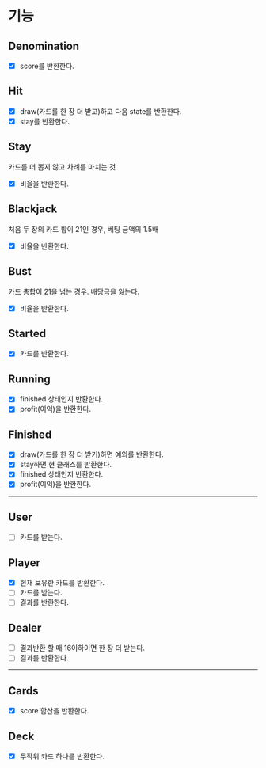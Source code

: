 # 기능
## Denomination
- [x] score를 반환한다.

## Hit
- [x] draw(카드를 한 장 더 받고)하고 다음 state를 반환한다.
- [X] stay를 반환한다.

## Stay
카드를 더 뽑지 않고 차례를 마치는 것
- [x] 비율을 반환한다.

## Blackjack
처음 두 장의 카드 합이 21인 경우, 베팅 금액의 1.5배
- [x] 비율을 반환한다.
## Bust
카드 총합이 21을 넘는 경우. 배당금을 잃는다.
- [x] 비율을 반환한다.

## Started
- [x] 카드를 반환한다.

## Running
- [x] finished 상태인지 반환한다.
- [x] profit(이익)을 반환한다.

## Finished
- [x] draw(카드를 한 장 더 받기)하면 예외를 반환한다.
- [x] stay하면 현 클래스를 반환한다.
- [x] finished 상태인지 반환한다.
- [x] profit(이익)을 반환한다.

---

## User
- [ ] 카드를 받는다.

## Player
- [x] 현재 보유한 카드를 반환한다.
- [ ] 카드를 받는다.
- [ ] 결과를 반환한다.

## Dealer
- [ ] 결과반환 할 때 16이하이면 한 장 더 받는다.
- [ ] 결과를 반환한다.

---

## Cards
- [x] score 합산을 반환한다.

## Deck
- [x] 무작위 카드 하나를 반환한다.